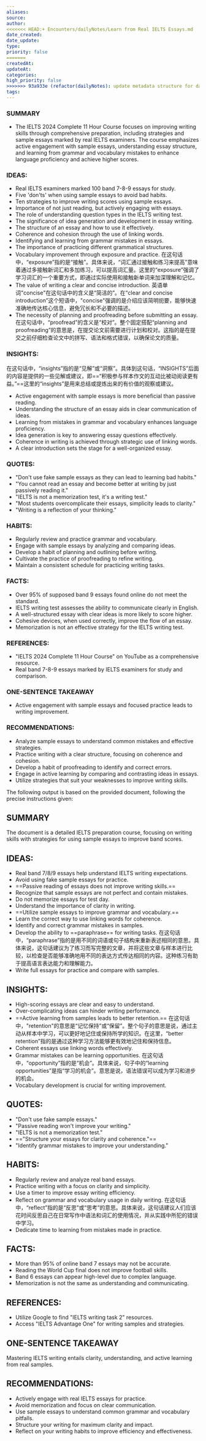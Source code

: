 ```yaml
---
aliases: 
source: 
author: 
<<<<<<< HEAD:+ Encounters/dailyNotes/Learn from Real IELTS Essays.md
date_created: 
date_update: 
type: 
priority: false
=======
createdAt: 
updateAt: 
categories: 
high_priority: false
>>>>>>> 93a933e (refactor(dailyNotes): update metadata structure for daily notes):+ Encounters/dailyNotes/20240810201111.md
tags:
---
```

### SUMMARY
- The IELTS 2024 Complete 11 Hour Course focuses on improving writing skills through comprehensive preparation, including strategies and sample essays marked by real IELTS examiners. The course emphasizes active engagement with sample essays, understanding essay structure, and learning from grammar and vocabulary mistakes to enhance language proficiency and achieve higher scores.

### IDEAS:
- Real IELTS examiners marked 100 band 7-8-9 essays for study.
- Five 'don'ts' when using sample essays to avoid bad habits.
- Ten strategies to improve writing scores using sample essays.
- Importance of not just reading, but actively engaging with essays.
- The role of understanding question types in the IELTS writing test.
- The significance of idea generation and development in essay writing.
- The structure of an essay and how to use it effectively.
- Coherence and cohesion through the use of linking words.
- Identifying and learning from grammar mistakes in essays.
- The importance of practicing different grammatical structures.
- Vocabulary improvement through exposure and practice.
在这句话中，“exposure”指的是“接触”。具体来说，“词汇通过接触和练习来提高”意味着通过多接触新词汇和多加练习，可以提高词汇量。这里的“exposure”强调了学习词汇的一个重要方式，即通过实际使用和接触新单词来加深理解和记忆。
- The value of writing a clear and concise introduction.
英语单词"concise"在这句话中的含义是“简洁的”。在“clear and concise introduction”这个短语中，"concise"强调的是介绍应该简明扼要，能够快速准确地传达核心信息，避免冗长和不必要的描述。
- The necessity of planning and proofreading before submitting an essay.
在这句话中，“proofread”的含义是“校对”。整个固定搭配“planning and proofreading”的意思是，在提交论文前需要进行计划和校对。这指的是在提交之前仔细检查论文中的拼写、语法和格式错误，以确保论文的质量。

### INSIGHTS:
在这句话中，“insights”指的是“见解”或“洞察”。具体到这句话，“INSIGHTS”后面的内容是提供的一些见解或建议，即==“积极参与样本作文的互动比被动阅读更有益。”==这里的“insights”是用来总结或提炼出来的有价值的观察或建议。
- Active engagement with sample essays is more beneficial than passive reading.
- Understanding the structure of an essay aids in clear communication of ideas.
- Learning from mistakes in grammar and vocabulary enhances language proficiency.
- Idea generation is key to answering essay questions effectively.
- Coherence in writing is achieved through strategic use of linking words.
- A clear introduction sets the stage for a well-organized essay.

### QUOTES:
- "Don't use fake sample essays as they can lead to learning bad habits."
- "You cannot read an essay and become better at writing by just passively reading it."
- "IELTS is not a memorization test, it's a writing test."
- "Most students overcomplicate their essays, simplicity leads to clarity."
- "Writing is a reflection of your thinking."

### HABITS:
- Regularly review and practice grammar and vocabulary.
- Engage with sample essays by analyzing and comparing ideas.
- Develop a habit of planning and outlining before writing.
- Cultivate the practice of proofreading to refine writing.
- Maintain a consistent schedule for practicing writing tasks.

### FACTS:
- Over 95% of supposed band 9 essays found online do not meet the standard.
- IELTS writing test assesses the ability to communicate clearly in English.
- A well-structured essay with clear ideas is more likely to score higher.
- Cohesive devices, when used correctly, improve the flow of an essay.
- Memorization is not an effective strategy for the IELTS writing test.

### REFERENCES:
- "IELTS 2024 Complete 11 Hour Course" on YouTube as a comprehensive resource.
- Real band 7-8-9 essays marked by IELTS examiners for study and comparison.

### ONE-SENTENCE TAKEAWAY
- Active engagement with sample essays and focused practice leads to writing improvement.

### RECOMMENDATIONS:
- Analyze sample essays to understand common mistakes and effective strategies.
- Practice writing with a clear structure, focusing on coherence and cohesion.
- Develop a habit of proofreading to identify and correct errors.
- Engage in active learning by comparing and contrasting ideas in essays.
- Utilize strategies that suit your weaknesses to improve writing skills.



The following output is based on the provided document, following the precise instructions given:

## SUMMARY
The document is a detailed IELTS preparation course, focusing on writing skills with strategies for using sample essays to improve band scores.

## IDEAS:
- Real band 7/8/9 essays help understand IELTS writing expectations.
- Avoid using fake sample essays for practice.
- ==Passive reading of essays does not improve writing skills.==
- Recognize that sample essays are not perfect and contain mistakes.
- Do not memorize essays for test day.
- Understand the importance of clarity in writing.
- ==Utilize sample essays to improve grammar and vocabulary.==
- Learn the correct way to use linking words for coherence.
- Identify and correct grammar mistakes in samples.
- Develop the ability to ==paraphrase== for writing tasks.
在这句话中，“paraphrase”指的是用不同的词语或句子结构来重新表述相同的意思。具体来说，这句话建议为了练习而写完整的文章，并将这些文章与样本进行比较，以检查是否能够准确地用不同的表达方式传达相同的内容。这种练习有助于提高语言表达能力和理解能力。
- Write full essays for practice and compare with samples.

## INSIGHTS:
- High-scoring essays are clear and easy to understand.
- Over-complicating ideas can hinder writing performance.
- ==Active learning from samples leads to better retention.==
在这句话中，"retention"的意思是“记忆保持”或“保留”。整个句子的意思是说，通过主动从样本中学习，可以更好地记住或保持所学的知识。在这里，“better retention”指的是通过这种学习方法能够更有效地记住和保持信息。
- Coherent essays use linking words effectively.
- Grammar mistakes can be learning opportunities.
在这句话中，“opportunity”指的是“机会”。具体来说，句子中的“learning opportunities”是指“学习的机会”。意思是说，语法错误可以成为学习和进步的机会。
- Vocabulary development is crucial for writing improvement.

## QUOTES:
- "Don't use fake sample essays."
- "Passive reading won't improve your writing."
- "IELTS is not a memorization test."
- =="Structure your essays for clarity and coherence."==
- "Identify grammar mistakes to improve your understanding."

## HABITS:
- Regularly review and analyze real band essays.
- Practice writing with a focus on clarity and simplicity.
- Use a timer to improve essay writing efficiency.
- Reflect on grammar and vocabulary usage in daily writing.
在这句话中，“reflect”指的是“反思”或“思考”的意思。具体来说，这句话建议人们应该花时间反思自己在日常写作中语法和词汇的使用情况，并从实践中所犯的错误中学习。
- Dedicate time to learning from mistakes made in practice.

## FACTS:
- More than 95% of online band 7 essays may not be accurate.
- Reading the World Cup final does not improve football skills.
- Band 6 essays can appear high-level due to complex language.
- Memorization is not the same as understanding and communicating.

## REFERENCES:
- Utilize Google to find "IELTS writing task 2" resources.
- Access "IELTS Advantage One" for writing samples and strategies.

## ONE-SENTENCE TAKEAWAY
Mastering IELTS writing entails clarity, understanding, and active learning from real samples.

## RECOMMENDATIONS:
- Actively engage with real IELTS essays for practice.
- Avoid memorization and focus on clear communication.
- Use sample essays to understand common grammar and vocabulary pitfalls.
- Structure your writing for maximum clarity and impact.
- Reflect on your writing habits to improve efficiency and effectiveness.
